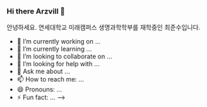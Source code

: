 ### Hi there Arzvill 👋

안녕하세요. 연세대학교 미래캠퍼스 생명과학학부를 재학중인 최준수입니다.

- 🔭 I’m currently working on ...
- 🌱 I’m currently learning ...
- 👯 I’m looking to collaborate on ...
- 🤔 I’m looking for help with ...
- 💬 Ask me about ...
- 📫 How to reach me: ...
- 😄 Pronouns: ...
- ⚡ Fun fact: ...
-->
